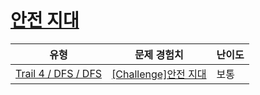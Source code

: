 # [안전 지대](https://www.codetree.ai/trails/complete/curated-cards/challenge-comfort-zone)

|유형|문제 경험치|난이도|
|---|---|---|
|[Trail 4 / DFS / DFS](https://www.codetree.ai/trail-info/intermediate-low/)|[[Challenge]안전 지대](https://www.codetree.ai/trails/complete/curated-cards/challenge-comfort-zone/)|보통|

